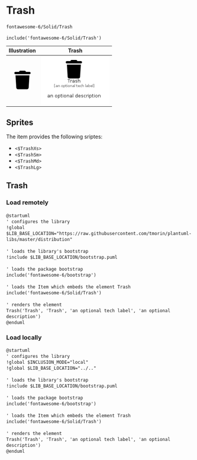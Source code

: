 # Trash


```text
fontawesome-6/Solid/Trash
```

```text
include('fontawesome-6/Solid/Trash')
```



| Illustration | Trash |
| :---: | :---: |
| ![illustration for Illustration](../../fontawesome-6/Solid/Trash.png) | ![illustration for Trash](../../fontawesome-6/Solid/Trash.Local.png) |



## Sprites
The item provides the following sriptes:

- `<$TrashXs>`
- `<$TrashSm>`
- `<$TrashMd>`
- `<$TrashLg>`





## Trash

### Load remotely
```plantuml
@startuml
' configures the library
!global $LIB_BASE_LOCATION="https://raw.githubusercontent.com/tmorin/plantuml-libs/master/distribution"

' loads the library's bootstrap
!include $LIB_BASE_LOCATION/bootstrap.puml

' loads the package bootstrap
include('fontawesome-6/bootstrap')

' loads the Item which embeds the element Trash
include('fontawesome-6/Solid/Trash')

' renders the element
Trash('Trash', 'Trash', 'an optional tech label', 'an optional description')
@enduml
```

### Load locally
```plantuml
@startuml
' configures the library
!global $INCLUSION_MODE="local"
!global $LIB_BASE_LOCATION="../.."

' loads the library's bootstrap
!include $LIB_BASE_LOCATION/bootstrap.puml

' loads the package bootstrap
include('fontawesome-6/bootstrap')

' loads the Item which embeds the element Trash
include('fontawesome-6/Solid/Trash')

' renders the element
Trash('Trash', 'Trash', 'an optional tech label', 'an optional description')
@enduml
```

